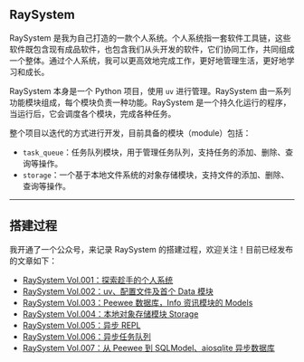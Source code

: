 ## RaySystem

RaySystem 是我为自己打造的一款个人系统。个人系统指一套软件工具链，这些软件既包含现有成品软件，也包含我们从头开发的软件，它们协同工作，共同组成一个整体。通过个人系统，我可以更高效地完成工作，更好地管理生活，更好地学习和成长。

RaySystem 本身是一个 Python 项目，使用 `uv` 进行管理。RaySystem 由一系列功能模块组成，每个模块负责一种功能。RaySystem 是一个持久化运行的程序，当运行后，它会调度各个模块，完成各种任务。

整个项目以迭代的方式进行开发，目前具备的模块（module）包括：

- `task_queue`：任务队列模块，用于管理任务队列，支持任务的添加、删除、查询等操作。
- `storage`：一个基于本地文件系统的对象存储模块，支持文件的添加、删除、查询等操作。

---

## 搭建过程

我开通了一个公众号，来记录 RaySystem 的搭建过程，欢迎关注！目前已经发布的文章如下：

- [RaySystem Vol.001：探索趁手的个人系统](https://mp.weixin.qq.com/s/i4g6JZHS0JpKsbY-okEwrQ)
- [RaySystem Vol.002：uv、配置文件及首个 Data 模块](https://mp.weixin.qq.com/s/iFI98-KlLBkrQFuN7urjzg)
- [RaySystem Vol.003：Peewee 数据库，Info 资讯模块的 Models](https://mp.weixin.qq.com/s/XergeyemdAPJaDFYN_TDrA)
- [RaySystem Vol.004：本地对象存储模块 Storage](https://mp.weixin.qq.com/s/dvbUs3C2KB-JMgQ_-0rcmg)
- [RaySystem Vol.005：异步 REPL](https://mp.weixin.qq.com/s/RLlWqfgqUz3vtQjAmdxqZA)
- [RaySystem Vol.006：异步任务队列](https://mp.weixin.qq.com/s/FqS9L5nF2YIDk8GyGKaWPw)
- [RaySystem Vol.007：从 Peewee 到 SQLModel、aiosqlite 异步数据库](https://mp.weixin.qq.com/s/gllyvqRoIHRMUkrPm_cmsw)
